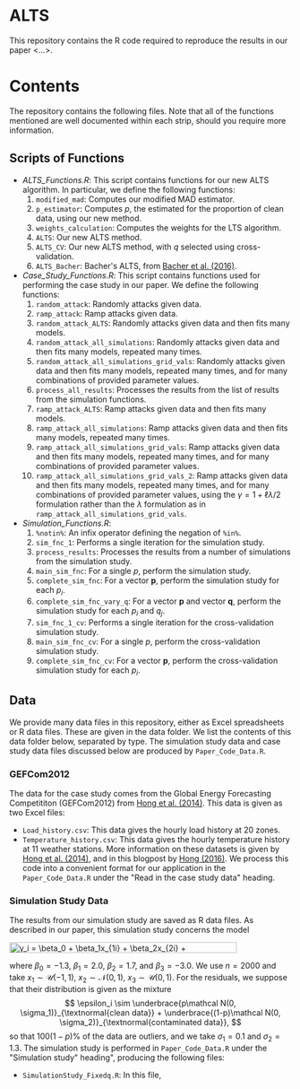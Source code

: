 # ALTS

This repository contains the R code required to reproduce the results in our paper <...>. 

# Contents

The repository contains the following files. Note that all of the functions mentioned are well documented within each strip, should you require more information.

## Scripts of Functions

- _ALTS\_Functions.R_: This script contains functions for our new ALTS algorithm. In particular, we define the following functions:
    1. `modified_mad`: Computes our modified MAD estimator.
    2. `p_estimator`: Computes $p$, the estimated for the proportion of clean data, using our new method.
    3. `weights_calculation`: Computes the weights for the LTS algorithm.
    4. `ALTS`: Our new ALTS method.
    5. `ALTS_CV`: Our new ALTS method, with $q$ selected using cross-validation.
    6. `ALTS_Bacher`: Bacher's ALTS, from [Bacher et al. (2016)](10.1109/ICASSP.2016.7472513).
- _Case\_Study\_Functions.R_: This script contains functions used for performing the case study in our paper. We define the following functions:
    1. `random_attack`: Randomly attacks given data.
    2. `ramp_attack`: Ramp attacks given data.
    3. `random_attack_ALTS`: Randomly attacks given data and then fits many models.
    4. `random_attack_all_simulations`: Randomly attacks given data and then fits many models, repeated many times.
    5. `random_attack_all_simulations_grid_vals`: Randomly attacks given data and then fits many models, repeated many times, and for many combinations of provided parameter values.
    6. `process_all_results`: Processes the results from the list of results from the simulation functions.
    7. `ramp_attack_ALTS`: Ramp attacks given data and then fits many models.
    8. `ramp_attack_all_simulations`: Ramp attacks given data and then fits many models, repeated many times.
    9. `ramp_attack_all_simulations_grid_vals`: Ramp attacks given data and then fits many models, repeated many times, and for many combinations of provided parameter values.
    10. `ramp_attack_all_simulations_grid_vals_2`: Ramp attacks given data and then fits many models, repeated many times, and for many combinations of provided parameter values, using the $\gamma=1+\ell\lambda/2$ formulation rather than the $\lambda$ formulation as in `ramp_attack_all_simulations_grid_vals`.
- _Simulation\_Functions.R_:
    1. `%notin%`: An infix operator defining the negation of `%in%`.
    2. `sim_fnc_1`: Performs a single iteration for the simulation study.
    3. `process_results`: Processes the results from a number of simulations from the simulation study.
    4. `main_sim_fnc`: For a single $p$, perform the simulation study.
    5. `complete_sim_fnc`: For a vector $\mathbf{p}$, perform the simulation study for each $p_i$.
    6. `complete_sim_fnc_vary_q`: For a vector $\mathbf{p}$ and vector $\mathbf{q}$, perform the simulation study for each $p_i$ and $q_j$.
    7. `sim_fnc_1_cv`: Performs a single iteration for the cross-validation simulation study.
    8. `main_sim_fnc_cv`: For a single $p$, perform the cross-validation simulation study.
    9. `complete_sim_fnc_cv`: For a vector $\mathbf{p}$, perform the cross-validation simulation study for each $p_i$.

## Data

We provide many data files in this repository, either as Excel spreadsheets or R data files. These are given in the data folder. We list the contents of this data folder below, separated by type. The simulation study data and case study data files discussed below are produced by `Paper_Code_Data.R`.

### GEFCom2012

The data for the case study comes from the Global Energy Forecasting Competititon (GEFCom2012) from [Hong et al. (2014)](https://doi.org/10.1016/j.ijforecast.2013.07.001). This data is given as two Excel files:
- `Load_history.csv`: This data gives the hourly load history at 20 zones.
- `Temperature_history.csv`: This data gives the hourly temperature history at 11 weather stations.
More information on these datasets is given by [Hong et al. (2014)](https://doi.org/10.1016/j.ijforecast.2013.07.001), and in this blogpost by [Hong (2016)](http://blog.drhongtao.com/2016/07/gefcom2012-load-forecasting-data.html). We process this code into a convenient format for our application in the `Paper_Code_Data.R` under the "Read in the case study data" heading.

### Simulation Study Data

The results from our simulation study are saved as R data files. As described in our paper, this simulation study concerns the model 

<img src="http://www.sciweavers.org/tex2img.php?eq=y_i%20%3D%20%5Cbeta_0%20%2B%20%5Cbeta_1x_%7B1i%7D%20%2B%20%5Cbeta_2x_%7B2i%7D%20%2B%20%5Cbeta_3x_%7B3i%7D%20%2B%20%5Cepsilon_i%2C%20%5Cquad%20i%3D1%2C%5Cldots%2Cn%2C&bc=White&fc=Black&im=jpg&fs=12&ff=arev&edit=0" align="center" border="0" alt="y_i = \beta_0 + \beta_1x_{1i} + \beta_2x_{2i} + \beta_3x_{3i} + \epsilon_i, \quad i=1,\ldots,n," width="406" height="19" />

where $\beta_0 = -1.3$, $\beta_1 = 2.0$, $\beta_2 = 1.7$, and $\beta_3 = -3.0$. We use $n = 2000$ and take $x_1 \sim \mathcal U(-1, 1)$, $x_2 \sim \mathcal N(0, 1)$, $x_3 \sim \mathcal U(0, 1)$. For the residuals, we suppose that their distribution is given as the mixture $$ \epsilon_i \sim \underbrace{p\mathcal N(0, \sigma_1)}_{\textnormal{clean data}} + \underbrace{(1-p)\mathcal N(0, \sigma_2)}_{\textnormal{contaminated data}}, $$
so that $100(1-p)\%$ of the data are outliers, and we take $\sigma_1 = 0.1$ and $\sigma_2=1.3$. The simulation study is performed in `Paper_Code_Data.R` under the "Simulation study" heading", producing the following files:
- `SimulationStudy_Fixedq.R`: In this file,
